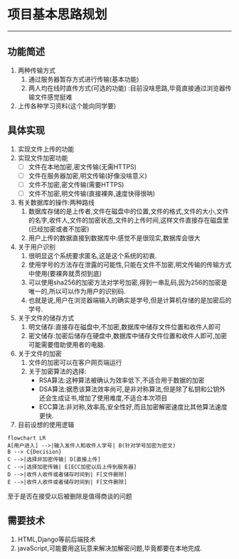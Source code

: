 # 项目基本思路规划
 
*********************

## 功能简述
1. 两种传输方式
   1. 通过服务器暂存方式进行传输(基本功能)
   2. 两人均在线时直传方式(可选的功能) :目前没啥思路,毕竟直接通过浏览器传输文件感觉挺难
2. 上传各种学习资料(这个能向同学要)

## 具体实现
1. 实现文件上传的功能
2. 实现文件加密功能
   - [ ] 文件在本地加密,密文传输(无需HTTPS)
   - [ ] 文件在服务器加密,明文传输(好像没啥意义)
   - [ ] 文件不加密,密文传输(需要HTTPS)
   - [ ] 文件不加密,明文传输(直接裸奔,速度快得很呐)
3. 有关数据库的操作:两种路线
    1. 数据库存储的是上传者,文件在磁盘中的位置,文件的格式,文件的大小,文件的名字,收件人,文件的加密状态,文件的上传时间,这样文件直接存在磁盘里(已经加密或者不加密)
    2. 用户上传的数据直接到数据库中:感觉不是很现实,数据库会很大
4. 关于用户识别
    1. 很明显这个系统要求匿名,这是这个系统的初衷.
    2. 使用学号的方法存在泄露的可能性,只能在文件不加密,明文传输的传输方式中使用(要裸奔就贯彻到底)
    3. 可以使用sha256的加密方法对学号加密,得到一串乱码,因为256的加密是唯一的,所以可以作为用户的识别码.
    4. 也就是说,用户在浏览器端输入的确实是学号,但是计算机存储的是加密后的学号.
5. 关于文件的储存方式
   1. 明文储存:直接存在磁盘中,不加密,数据库中储存文件位置和收件人即可
   2. 密文储存:加密后储存在硬盘中,数据库中储存文件位置和收件人即可,加密可能需要借助使用者的电脑.
6. 关于文件的加密
    1. 文件的加密可以在客户网页端运行
    2. 关于加密算法的选择:
       * RSA算法:这种算法被确认为效率低下,不适合用于数据的加密
       * DSA算法:据悉该算法效率尚可,是非对称算法,但是除了私钥和公钥外还会生成证书,增加了使用难度,不适合本次项目
       * ECC算法:非对称,效率高,安全性好,而且加密解密速度比其他算法速度更快.
7. 目前设想的使用逻辑

```mermaid
flowchart LR
A[用户进入] -->|输入发件人和收件人学号| B(针对学号加密为密文)
B --> C{Decision}
C -->|选择非加密传输| D[直接上传]
C -->|选择加密传输| E[ECC加密以后上传到服务器]
D -->|收件人收件或者储存时间到| F[文件删除]
E -->|收件人收件或者储存时间到| F[文件删除]
```

至于是否在接受以后被删除是值得商谈的问题

## 需要技术
1. HTML,Django等前后端技术
2. javaScript,可能要用这玩意来解决加解密问题,毕竟都要在本地完成.
    
